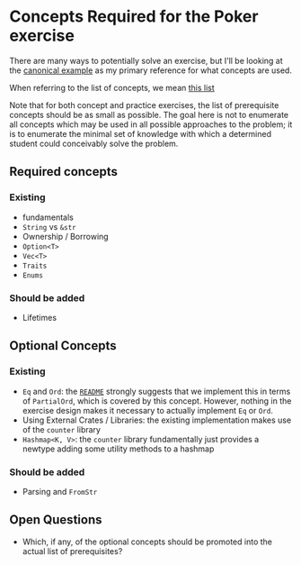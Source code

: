 # Concepts Required for the Poker exercise

There are many ways to potentially solve an exercise, but I'll be looking at the [canonical example](https://github.com/exercism/rust/blob/c0afe3855e0e71dc5429aa97657e074aa90a8e11/exercises/poker/example.rs) as my primary reference for what concepts are used.

When referring to the list of concepts, we mean [this list](https://github.com/exercism/v3/blob/master/languages/rust/reference/README.md)

Note that for both concept and practice exercises, the list of prerequisite concepts should be as small as possible. The goal here is not to enumerate all concepts which may be used in all possible approaches to the problem; it is to enumerate the minimal set of knowledge with which a determined student could conceivably solve the problem.

## Required concepts
### Existing

- fundamentals
- `String` vs `&str`
- Ownership / Borrowing
- `Option<T>`
- `Vec<T>`
- `Traits`
- `Enums`

### Should be added

- Lifetimes

## Optional Concepts
### Existing

- `Eq` and `Ord`: the [`README`](https://github.com/exercism/rust/tree/c0afe3855e0e71dc5429aa97657e074aa90a8e11/exercises/poker#hints) strongly suggests that we implement this in terms of `PartialOrd`, which is covered by this concept. However, nothing in the exercise design makes it necessary to actually implement `Eq` or `Ord`.
- Using External Crates / Libraries: the existing implementation makes use of the `counter` library
- `Hashmap<K, V>`: the `counter` library fundamentally just provides a newtype adding some utility methods to a hashmap

### Should be added

- Parsing and `FromStr`

## Open Questions

- Which, if any, of the optional concepts should be promoted into the actual list of prerequisites?
